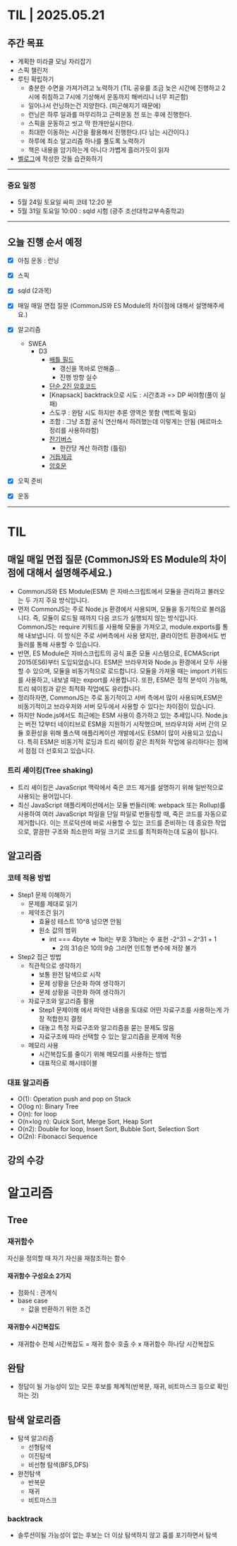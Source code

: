 # TIL | 2025.05.21

## 주간 목표

-   계획한 미라클 모닝 자리잡기
-   스픽 챌린저
-   루틴 확립하기
    -   충분한 수면을 가져가려고 노력하기 (TIL 공유를 조금 늦은 시간에 진행하고 2시에 취침하고 7시에 기상해서 운동까지 해버리니 너무 피곤함)
    -   일어나서 런닝하는건 지양한다. (피곤해지기 때문에)
    -   런닝은 하루 일과를 마무리하고 근력운동 전 또는 후에 진행한다.
    -   스픽을 운동하고 씻고 딱 한개만실시한다.
    -   최대한 이동하는 시간을 활용해서 진행한다.(다 남는 시간이다.)
    -   하루에 최소 알고리즘 하나를 풀도록 노력하기
    -   책은 내용을 암기하는게 아니다 가볍게 흘러가듯이 읽자
-   [벨로그](https://velog.io/@pigpgw/%EB%82%98%EC%9D%98-%EA%B0%9C%EB%B0%9C-%EC%84%B1%EC%9E%A5-%EC%A0%84%EB%9E%B5-%EC%83%9D%EA%B0%81%ED%95%98%EB%8A%94-%EA%B0%9C%EB%B0%9C%EC%9E%90%EB%A1%9C-%EB%82%98%EC%95%84%EA%B0%80%EA%B8%B0)에 작성한 것들 습관화하기

---

### 중요 일정

-   5월 24일 토요일 싸피 코테 12:20 분
-   5월 31일 토요일 10:00 : sqld 시험 (광주 조선대학교부속중학교)

---

## 오늘 진행 순서 예정

-   [x] 아침 운동 : 런닝
-   [x] 스픽
-   [x] sqld (2과목)
-   [x] 매일 매일 면접 질문 (CommonJS와 ES Module의 차이점에 대해서 설명해주세요.)
-   [x] 알고리즘

    -   SWEA
        -   D3
            -   [배틀 필드](https://swexpertacademy.com/main/code/problem/problemDetail.do?contestProbId=AV5LyE7KD2ADFAXc)
                -   갱신을 똑바로 안해줌...
                -   진행 방향 실수
            -   [단순 2진 암호코드](https://swexpertacademy.com/main/code/problem/problemDetail.do?contestProbId=AV15FZuqAL4CFAYD)
            -   [Knapsack] backtrack으로 시도 : 시간초과 => DP 써야함(풀이 실패)
            -   스도쿠 : 완탐 시도 하지만 추론 영역은 못함 (백트랙 필요)
            -   조합 : 그냥 조합 공식 연산해서 하려했는데 이렇게는 안됨 (페르마소 정리를 사용하라함)
            -   [잔기버스](https://swexpertacademy.com/main/code/problem/problemDetail.do?problemLevel=2&problemLevel=3&contestProbId=AWTLS24ao9ADFAVT&categoryId=AWTLS24ao9ADFAVT&categoryType=CODE&problemTitle=%EA%B8%B0%EB%B3%B8&orderBy=SUBMIT_COUNT&selectCodeLang=ALL&select-1=3&pageSize=10&pageIndex=2)
                -   한칸당 계산 하려함 (틀림)
            -   [거듭제곱](https://swexpertacademy.com/main/code/problem/problemDetail.do?problemLevel=2&problemLevel=3&contestProbId=AV14dUIaAAUCFAYD&categoryId=AV14dUIaAAUCFAYD&categoryType=CODE&problemTitle=%EA%B8%B0%EB%B3%B8&orderBy=SUBMIT_COUNT&selectCodeLang=ALL&select-1=3&pageSize=10&pageIndex=2)
            -   [암호문](https://swexpertacademy.com/main/code/problem/problemDetail.do?problemLevel=2&problemLevel=3&contestProbId=AV14w-rKAHACFAYD&categoryId=AV14w-rKAHACFAYD&categoryType=CODE&problemTitle=%EA%B8%B0%EB%B3%B8&orderBy=SUBMIT_COUNT&selectCodeLang=ALL&select-1=3&pageSize=10&pageIndex=2)

-   [x] 오픽 준비
-   [x] 운동

---

# TIL

## 매일 매일 면접 질문 (CommonJS와 ES Module의 차이점에 대해서 설명해주세요.)

-   CommonJS와 ES Module(ESM) 은 자바스크립트에서 모듈을 관리하고 불러오는 두 가지 주요 방식입니다.
-   먼저 CommonJS는 주로 Node.js 환경에서 사용되며, 모듈을 동기적으로 불러옵니다. 즉, 모듈이 로드될 때까지 다음 코드가 실행되지 않는 방식입니다. CommonJS는 require 키워드를 사용해 모듈을 가져오고, module.exports를 통해 내보냅니다. 이 방식은 주로 서버측에서 사용 됐지만, 클라이언트 환경에서도 번들러를 통해 사용할 수 있습니다.
-   반면, ES Module은 자바스크립트의 공식 표준 모듈 시스템으로, ECMAScript 2015(ES6)부터 도입되었습니다. ESM은 브라우저와 Node.js 환경에서 모두 사용할 수 있으며, 모듈을 비동기적으로 로드합니다. 모듈을 가져올 때는 import 키워드를 사용하고, 내보낼 때는 export를 사용합니다. 또한, ESM은 정적 분석이 가능해, 트리 쉐이킹과 같은 최적화 작업에도 유리합니다.
-   정리하자면, CommonJS는 주로 동기적이고 서버 측에서 많이 사용되며,ESM은 비동기적이고 브라우저와 서버 모두에서 사용할 수 있다는 차이점이 있습니다.
-   하지만 Node.js에서도 최근에는 ESM 사용이 증가하고 있는 추세입니다. Node.js는 버전 12부터 네이티브로 ESM을 지원하기 시작했으며, 브라우저와 서버 간의 모듈 호환성을 위해 풀스택 애플리케이션 개발에서도 ESM이 많이 사용되고 있습니다. 특히 ESM은 비동기적 로딩과 트리 쉐이킹 같은 최적화 작업에 유리하다는 점에서 점점 더 선호되고 있습니다.

### 트리 셰이킹(Tree shaking)

-   트리 셰이킹은 JavaScript 맥락에서 죽은 코드 제거를 설명하기 위해 일반적으로 사용되는 용어입니다.
-   최신 JavaScript 애플리케이션에서는 모듈 번들러(예: webpack 또는 Rollup)를 사용하여 여러 JavaScript 파일을 단일 파일로 번들링할 때, 죽은 코드를 자동으로 제거합니다. 이는 프로덕션에 바로 사용할 수 있는 코드를 준비하는 데 중요한 작업으로, 깔끔한 구조와 최소한의 파일 크기로 코드를 최적화하는데 도움이 됩니다.

## 알고리즘

### 코테 적용 방법

-   Step1 문제 이해하기
    -   문제를 제대로 읽기
    -   제약조건 읽기
        -   효율성 테스트 10^8 넘으면 안됨
        -   원소 값의 범위
            -   int === 4byte => 1bit는 부호 31bit는 수 표현 -2^31 ~ 2^31 + 1
                -   2의 31승은 10의 9승 그러면 인트형 변수에 저장 불가
-   Step2 접근 방법
    -   직관적으로 생각하기
        -   보통 완전 탐색으로 시작
        -   문제 상황을 단순화 하여 생각하기
        -   문제 상황을 극한화 하여 생각하기
    -   자료구조와 알고리즘 활용
        -   Step1 문제이해 에서 파악한 내용을 토대로 어떤 자료구조를 사용하는게 가장 적합한지 결정
        -   대놓고 특정 자료구조와 알고리즘을 묻는 문제도 많음
        -   자료구조에 따라 선택할 수 있는 알고리즘을 문제에 적용
    -   메모리 사용
        -   시간복잡도를 줄이기 위해 메모리를 사용하는 방법
        -   대표적으로 해시테이블

### 대표 알고리즘

-   O(1): Operation push and pop on Stack
-   O(log n): Binary Tree
-   O(n): for loop
-   O(n×log n): Quick Sort, Merge Sort, Heap Sort
-   O(n2): Double for loop, Insert Sort, Bubble Sort, Selection Sort
-   O(2n): Fibonacci Sequence

## 강의 수강

# 알고리즘

## Tree

### 재귀함수

자신을 정의할 때 자기 자신을 재참조하는 함수

#### 재귀함수 구성요소 2가지

-   점화식 : 관계식
-   base case
    -   값을 반환하기 위한 조건

#### 재귀함수 시간복잡도

-   재귀함수 전체 시간복잡도 = 재귀 함수 호출 수 x 재귀함수 하나당 시간복잡도

## 완탐

-   정답이 될 가능성이 있는 모든 후보를 체계적(반복문, 재귀, 비트마스크 등으로 확인하는 것)

## 탐색 알로리즘

-   탐색 알고리즘
    -   선형탐색
    -   이진탐색
    -   비선형 탐색(BFS,DFS)
-   완전탐색
    -   반복문
    -   재귀
    -   비트마스크

### backtrack

-   솔루션이될 가능성이 없는 후보는 더 이상 탐색하지 않고 훕를 포기하면서 탐색
